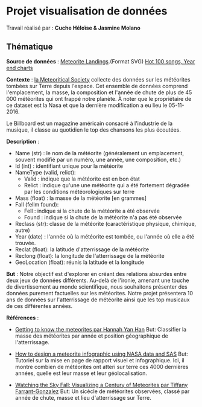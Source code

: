 # Projet visualisation de données 

Travail réalisé par : **Cuche Héloïse & Jasmine Molano** 

## Thématique

**Source de données** : [Meteorite Landings](https://www.kaggle.com/nasa/meteorite-landings).(Format SVG)
[Hot 100 songs, Year end charts](https://www.billboard.com/charts/year-end/2006/hot-100-songs/)

**Contexte** : [la Meteoritical Society](https://meteoritical.org/) collecte des données sur les météorites tombées sur Terre depuis l'espace. Cet ensemble de données comprend l'emplacement, la masse, la composition et l'année de chute de plus de 45 000 météorites qui ont frappé notre planète. À noter que le propriétaire de ce dataset est la Nasa et que la dernière modification a eu lieu le 05-11-2016.

Le Billboard est un magazine américain consacré à l'industrie de la musique, il classe au quotidien le top des chansons les plus écoutées.

**Description** : 
* Name (str) : le nom de la météorite (généralement un emplacement, souvent modifié par un numéro, une année, une composition, etc.) 
* Id (int) : identifiant unique pour la météorite
* NameType (valid, relict): 
  * Valid : indique que la météorite est en bon état
  * Relict : indique qu'une une météorite qui a été fortement dégradée par les conditions météorologiques sur terre 
* Mass (float) : la masse de la météorite [en grammes]
* Fall (fellm found): 
  * Fell : indique si la chute de la météorite a été observée
  * Found : indique si la chute de la météorite n'a pas été observée
* Reclass (str): classe de la météorite (caractéristique physique, chimique, autre)
* Year (date) : l'année où la météorite est tombée, ou l'année où elle a été trouvée.
* Reclat (float): la latitude d'atterrissage de la météorite
* Reclong (float): la longitude de l'atterrissage de la météorite
* GeoLocation (float): réunis la latitude et la longitude


**But** : Notre objectif est d'explorer en créant des relations absurdes entre deux jeux de données différents. Au-delà de l'ironie, amenant une touche de divertissement au monde scientifique, nous souhaitons présenter des données purement factuelles sur les météorites. Notre projet présentera 10 ans de données sur l'atterrissage de météorite ainsi que les top musicaux de ces différentes années. 

**Références** : 
* [Getting to know the meteorites par Hannah Yan Han](https//towardsdatascience.com/getting-to-know-the-meteorites-ef4a6a04290c)
But: Classifier la masse des météorites par année et position géographique de l'atterrissage.

* [How to design a meteorite infographic using NASA data and SAS](https://blogs.sas.com/content/sascom/2017/03/28/design-meteorite-infographic-using-nasa-data-sas/)
But: Tutoriel sur la mise en page de rapport visuel et infographique. Ici, il montre combien de météorites ont atteri sur terre ces 4000 dernières années, quelle est leur masse et leur géolocalisation.

* [Watching the Sky Fall: Visualizing a Century of Meteorites par Tiffany Farrant-Gonzalez](https://www.visualcapitalist.com/watching-the-sky-fall-visualizing-a-century-of-meteorites/)
But: Un sicècle de météorites observées, classé par année de chute, masse et lieu d'atterrissage sur Terre.
